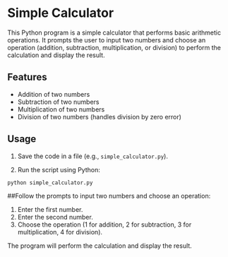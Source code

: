 # Simple Calculator

This Python program is a simple calculator that performs basic arithmetic operations. It prompts the user to input two numbers and choose an operation (addition, subtraction, multiplication, or division) to perform the calculation and display the result.

## Features

- Addition of two numbers
- Subtraction of two numbers
- Multiplication of two numbers
- Division of two numbers (handles division by zero error)

## Usage

1. Save the code in a file (e.g., `simple_calculator.py`).

2. Run the script using Python:

```bash
python simple_calculator.py
```

##Follow the prompts to input two numbers and choose an operation:

1. Enter the first number.
2. Enter the second number.
3. Choose the operation (1 for addition, 2 for subtraction, 3 for multiplication, 4 for division).

The program will perform the calculation and display the result.
